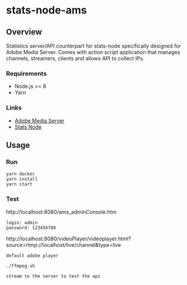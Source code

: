 # stats-node-ams

## Overview

Statistics server/API counterpart for stats-node specifically designed for Adobe Media Server. Comes with action script application that manages channels, streamers, clients and allows API to collect IPs.

### Requirements

- Node.js >= 8
- Yarn

### Links

- [Adobe Media Server](http://www.adobe.com/products/adobe-media-server-family.html)
- [Stats Node](https://github.com/rebelvg/stats-node)

## Usage

### Run

```
yarn docker
yarn install
yarn start
```

### Test

http://localhost:8080/ams_adminConsole.htm

```
login: admin
password: 123456789
```

http://localhost:8080/videoPlayer/videoplayer.html?source=rtmp://localhost/live/channel&type=live

```
default adobe player
```

`./ffmpeg.sh`

```
stream to the server to test the api
```
